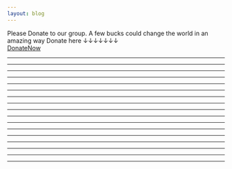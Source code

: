 ```yaml
---
layout: blog
---
```

Please Donate to our group. A few bucks could change the world in an amazing way Donate here ↓↓↓↓↓↓↓
<br><a href="https://google.com" target="_blank">DonateNow</a>
<hr>
<hr>
<hr>
<hr>
<hr>
<hr>
<hr>
<hr>
<hr>
<hr>
<hr>
<hr>
<hr>
<hr>
<hr>
<hr>
<hr>
